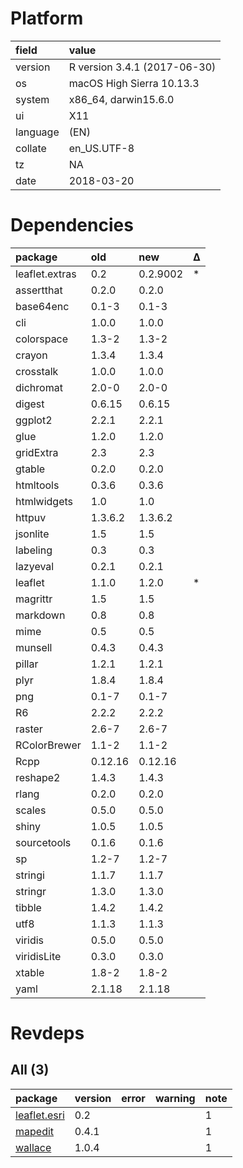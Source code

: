 # Platform

|field    |value                        |
|:--------|:----------------------------|
|version  |R version 3.4.1 (2017-06-30) |
|os       |macOS High Sierra 10.13.3    |
|system   |x86_64, darwin15.6.0         |
|ui       |X11                          |
|language |(EN)                         |
|collate  |en_US.UTF-8                  |
|tz       |NA                           |
|date     |2018-03-20                   |

# Dependencies

|package        |old     |new      |Δ  |
|:--------------|:-------|:--------|:--|
|leaflet.extras |0.2     |0.2.9002 |*  |
|assertthat     |0.2.0   |0.2.0    |   |
|base64enc      |0.1-3   |0.1-3    |   |
|cli            |1.0.0   |1.0.0    |   |
|colorspace     |1.3-2   |1.3-2    |   |
|crayon         |1.3.4   |1.3.4    |   |
|crosstalk      |1.0.0   |1.0.0    |   |
|dichromat      |2.0-0   |2.0-0    |   |
|digest         |0.6.15  |0.6.15   |   |
|ggplot2        |2.2.1   |2.2.1    |   |
|glue           |1.2.0   |1.2.0    |   |
|gridExtra      |2.3     |2.3      |   |
|gtable         |0.2.0   |0.2.0    |   |
|htmltools      |0.3.6   |0.3.6    |   |
|htmlwidgets    |1.0     |1.0      |   |
|httpuv         |1.3.6.2 |1.3.6.2  |   |
|jsonlite       |1.5     |1.5      |   |
|labeling       |0.3     |0.3      |   |
|lazyeval       |0.2.1   |0.2.1    |   |
|leaflet        |1.1.0   |1.2.0    |*  |
|magrittr       |1.5     |1.5      |   |
|markdown       |0.8     |0.8      |   |
|mime           |0.5     |0.5      |   |
|munsell        |0.4.3   |0.4.3    |   |
|pillar         |1.2.1   |1.2.1    |   |
|plyr           |1.8.4   |1.8.4    |   |
|png            |0.1-7   |0.1-7    |   |
|R6             |2.2.2   |2.2.2    |   |
|raster         |2.6-7   |2.6-7    |   |
|RColorBrewer   |1.1-2   |1.1-2    |   |
|Rcpp           |0.12.16 |0.12.16  |   |
|reshape2       |1.4.3   |1.4.3    |   |
|rlang          |0.2.0   |0.2.0    |   |
|scales         |0.5.0   |0.5.0    |   |
|shiny          |1.0.5   |1.0.5    |   |
|sourcetools    |0.1.6   |0.1.6    |   |
|sp             |1.2-7   |1.2-7    |   |
|stringi        |1.1.7   |1.1.7    |   |
|stringr        |1.3.0   |1.3.0    |   |
|tibble         |1.4.2   |1.4.2    |   |
|utf8           |1.1.3   |1.1.3    |   |
|viridis        |0.5.0   |0.5.0    |   |
|viridisLite    |0.3.0   |0.3.0    |   |
|xtable         |1.8-2   |1.8-2    |   |
|yaml           |2.1.18  |2.1.18   |   |

# Revdeps

## All (3)

|package                                 |version |error |warning |note |
|:---------------------------------------|:-------|:-----|:-------|:----|
|[leaflet.esri](problems.md#leafletesri) |0.2     |      |        |1    |
|[mapedit](problems.md#mapedit)          |0.4.1   |      |        |1    |
|[wallace](problems.md#wallace)          |1.0.4   |      |        |1    |

